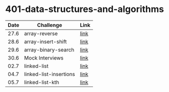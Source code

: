 # 401-data-structures-and-algorithms  
Date | Challenge | Link
--- | --- | ---
27.6 | array-reverse | [link](./arrayReverse/README.md)
28.6 | array-insert-shift | [link](./arrayInsertShift/README.md)
29.6 | array-binary-search | [link](./arrayBinarySearch/README.md)
30.6 | Mock Interviews | [link]()
02.7 | linked-list | [link](./linkedList/README.md)
04.7 | linked-list-insertions | [link](./linkedList/linked-list-insertions.md)
05.7 | linked-list-kth | [link](./linkedList/linked-list-kth.md)
